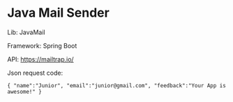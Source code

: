 # Java Mail Sender

Lib: JavaMail

Framework: Spring Boot

API: https://mailtrap.io/

Json request code:

``
{
    "name":"Junior",
    "email":"junior@gmail.com",
    "feedback":"Your App is awesome!"
}
``
